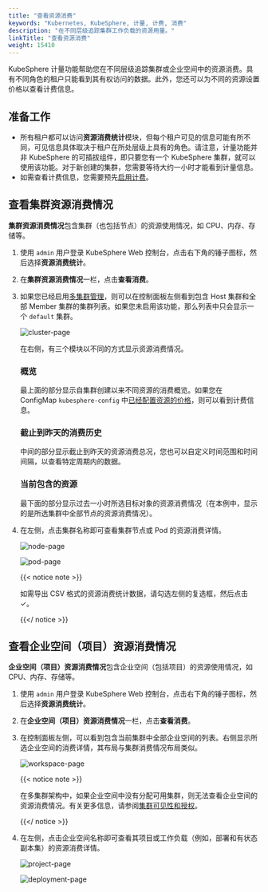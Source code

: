 ```yaml
---
title: "查看资源消费"
keywords: "Kubernetes, KubeSphere, 计量, 计费, 消费"
description: "在不同层级追踪集群工作负载的资源用量。"
linkTitle: "查看资源消费"
weight: 15410
---
```


KubeSphere 计量功能帮助您在不同层级追踪集群或企业空间中的资源消费。具有不同角色的租户只能看到其有权访问的数据。此外，您还可以为不同的资源设置价格以查看计费信息。

## 准备工作 

- 所有租户都可以访问**资源消费统计**模块，但每个租户可见的信息可能有所不同，可见信息具体取决于租户在所处层级上具有的角色。请注意，计量功能并非 KubeSphere 的可插拔组件，即只要您有一个 KubeSphere 集群，就可以使用该功能。对于新创建的集群，您需要等待大约一小时才能看到计量信息。
- 如需查看计费信息，您需要预先[启用计费](../enable-billing/)。

## 查看集群资源消费情况

**集群资源消费情况**包含集群（也包括节点）的资源使用情况，如 CPU、内存、存储等。

1. 使用 `admin` 用户登录 KubeSphere Web 控制台，点击右下角的锤子图标，然后选择**资源消费统计**。

2. 在**集群资源消费情况**一栏，点击**查看消费**。

3. 如果您已经启用[多集群管理](../../../multicluster-management/)，则可以在控制面板左侧看到包含 Host 集群和全部 Member 集群的集群列表。如果您未启用该功能，那么列表中只会显示一个 `default` 集群。

   ![cluster-page](/images/docs/zh-cn/toolbox/metering-and-billing/view-resource-consumption/cluster-page.png)

   在右侧，有三个模块以不同的方式显示资源消费情况。

   ### 概览

   最上面的部分显示自集群创建以来不同资源的消费概览。如果您在 ConfigMap `kubesphere-config` 中[已经配置资源的价格](../enable-billing/)，则可以看到计费信息。

   ### 截止到昨天的消费历史

   中间的部分显示截止到昨天的资源消费总况，您也可以自定义时间范围和时间间隔，以查看特定周期内的数据。

   ### 当前包含的资源

   最下面的部分显示过去一小时所选目标对象的资源消费情况（在本例中，显示的是所选集群中全部节点的资源消费情况）。

4. 在左侧，点击集群名称即可查看集群节点或 Pod 的资源消费详情。

   ![node-page](/images/docs/zh-cn/toolbox/metering-and-billing/view-resource-consumption/node-page.png)
   
   ![pod-page](/images/docs/zh-cn/toolbox/metering-and-billing/view-resource-consumption/pod-page.png)
   
   {{< notice note >}}
   
   如需导出 CSV 格式的资源消费统计数据，请勾选左侧的复选框，然后点击 ✓。
   
   {{</ notice >}} 

## 查看企业空间（项目）资源消费情况

**企业空间（项目）资源消费情况**包含企业空间（包括项目）的资源使用情况，如 CPU、内存、存储等。

1. 使用 `admin` 用户登录 KubeSphere Web 控制台，点击右下角的锤子图标，然后选择**资源消费统计**。

2. 在**企业空间（项目）资源消费情况**一栏，点击**查看消费**。

3. 在控制面板左侧，可以看到包含当前集群中全部企业空间的列表。右侧显示所选企业空间的消费详情，其布局与集群消费情况布局类似。

   ![workspace-page](/images/docs/zh-cn/toolbox/metering-and-billing/view-resource-consumption/workspace-page.png)

   {{< notice note >}}

   在多集群架构中，如果企业空间中没有分配可用集群，则无法查看企业空间的资源消费情况。有关更多信息，请参阅[集群可见性和授权](../../../cluster-administration/cluster-settings/cluster-visibility-and-authorization/)。

   {{</ notice >}} 

4. 在左侧，点击企业空间名称即可查看其项目或工作负载（例如，部署和有状态副本集）的资源消费详情。

   ![project-page](/images/docs/zh-cn/toolbox/metering-and-billing/view-resource-consumption/project-page.png)

   ![deployment-page](/images/docs/zh-cn/toolbox/metering-and-billing/view-resource-consumption/deployment-page.png)